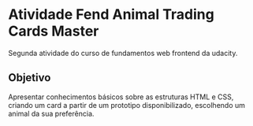# Atividade Fend Animal Trading Cards Master
Segunda atividade do curso de fundamentos web frontend da udacity.

## Objetivo
Apresentar conhecimentos básicos sobre as estruturas HTML e CSS, criando um card a partir de um prototipo disponibilizado, escolhendo um animal da sua preferência. 
